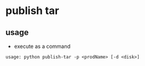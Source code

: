 # publish tar

## usage

- execute as a command
```
usage: python publish-tar -p <prodName> [-d <disk>]